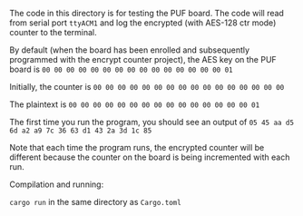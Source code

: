The code in this directory is for testing the PUF board. The code will read from serial port `ttyACM1` and log the encrypted (with AES-128 ctr mode) counter to the terminal. 

By default (when the board has been enrolled and subsequently programmed with the encrypt counter project), the AES key on the PUF board is `00 00 00 00 00 00 00 00 00 00 00 00 00 00 00 01`

Initially, the counter is `00 00 00 00 00 00 00 00 00 00 00 00 00 00 00 00`

 The plaintext is `00 00 00 00 00 00 00 00 00 00 00 00 00 00 00 01`

The first time you run the program, you should see an output of `05 45 aa d5 6d a2 a9 7c 36 63 d1 43 2a 3d 1c 85`

Note that each time the program runs, the encrypted counter will be different because the counter on the board is being incremented with each run.

Compilation and running:

`cargo run` in the same directory as `Cargo.toml`
